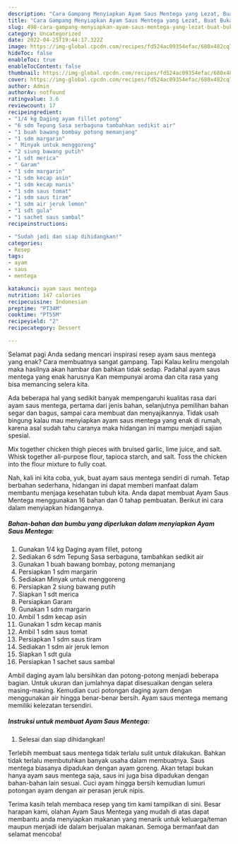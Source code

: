 ```yaml
---
description: "Cara Gampang Menyiapkan Ayam Saus Mentega yang Lezat, Buat Buka Puasa}"
title: "Cara Gampang Menyiapkan Ayam Saus Mentega yang Lezat, Buat Buka Puasa}"
slug: 498-cara-gampang-menyiapkan-ayam-saus-mentega-yang-lezat-buat-buka-puasa
category: Uncategorized
date: 2022-04-25T19:44:17.322Z
image: https://img-global.cpcdn.com/recipes/fd524ac09354efac/680x482cq70/ayam-saus-mentega-foto-resep-utama.jpg
hideToc: false
enableToc: true
enableTocContent: false
thumbnail: https://img-global.cpcdn.com/recipes/fd524ac09354efac/680x482cq70/ayam-saus-mentega-foto-resep-utama.jpg
cover: https://img-global.cpcdn.com/recipes/fd524ac09354efac/680x482cq70/ayam-saus-mentega-foto-resep-utama.jpg
author: Admin
authorAv: notfound
ratingvalue: 3.6
reviewcount: 17
recipeingredient:
- "1/4 kg Daging ayam fillet potong"
- "6 sdm Tepung Sasa serbaguna tambahkan sedikit air"
- "1 buah bawang bombay potong memanjang"
- "1 sdm margarin"
- " Minyak untuk menggoreng"
- "2 siung bawang putih"
- "1 sdt merica"
- " Garam"
- "1 sdm margarin"
- "1 sdm kecap asin"
- "1 sdm kecap manis"
- "1 sdm saus tomat"
- "1 sdm saus tiram"
- "1 sdm air jeruk lemon"
- "1 sdt gula"
- "1 sachet saus sambal"
recipeinstructions:

- "Sudah jadi dan siap dihidangkan!"
categories:
- Resep
tags:
- ayam
- saus
- mentega

katakunci: ayam saus mentega 
nutrition: 147 calories
recipecuisine: Indonesian
preptime: "PT34M"
cooktime: "PT55M"
recipeyield: "2"
recipecategory: Dessert

---
```



Selamat pagi Anda sedang mencari inspirasi resep ayam saus mentega yang enak? Cara membuatnya sangat gampang. Tapi Kalau keliru mengolah maka hasilnya akan hambar dan bahkan tidak sedap. Padahal ayam saus mentega yang enak harusnya Kan mempunyai aroma dan cita rasa yang bisa memancing selera kita.


Ada beberapa hal yang sedikit banyak mempengaruhi kualitas rasa dari ayam saus mentega, pertama dari jenis bahan, selanjutnya pemilihan bahan segar dan bagus, sampai cara membuat dan menyajikannya. Tidak usah bingung kalau mau menyiapkan ayam saus mentega yang enak di rumah, karena asal sudah tahu caranya maka hidangan ini mampu menjadi sajian spesial.

Mix together chicken thigh pieces with bruised garlic, lime juice, and salt. Whisk together all-purpose flour, tapioca starch, and salt. Toss the chicken into the flour mixture to fully coat.


Nah, kali ini kita coba, yuk, buat ayam saus mentega sendiri di rumah. Tetap berbahan sederhana, hidangan ini dapat memberi manfaat dalam membantu menjaga kesehatan tubuh kita. Anda dapat membuat Ayam Saus Mentega menggunakan 16 bahan dan 0 tahap pembuatan. Berikut ini cara dalam menyiapkan hidangannya.

<!--inarticleads1-->

##### Bahan-bahan dan bumbu yang diperlukan dalam menyiapkan Ayam Saus Mentega:

1. Gunakan 1/4 kg Daging ayam fillet, potong
1. Sediakan 6 sdm Tepung Sasa serbaguna, tambahkan sedikit air
1. Gunakan 1 buah bawang bombay, potong memanjang
1. Persiapkan 1 sdm margarin
1. Sediakan  Minyak untuk menggoreng
1. Persiapkan 2 siung bawang putih
1. Siapkan 1 sdt merica
1. Persiapkan  Garam
1. Gunakan 1 sdm margarin
1. Ambil 1 sdm kecap asin
1. Gunakan 1 sdm kecap manis
1. Ambil 1 sdm saus tomat
1. Persiapkan 1 sdm saus tiram
1. Sediakan 1 sdm air jeruk lemon
1. Siapkan 1 sdt gula
1. Persiapkan 1 sachet saus sambal


Ambil daging ayam lalu bersihkan dan potong-potong menjadi beberapa bagian. Untuk ukuran dan jumlahnya dapat disesuaikan dengan selera masing-masing. Kemudian cuci potongan daging ayam dengan menggunakan air hingga benar-benar bersih. Ayam saus mentega memang memiliki kelezatan tersendiri. 

<!--inarticleads2-->

##### Instruksi untuk membuat Ayam Saus Mentega:


1. Selesai dan siap dihidangkan!

Terlebih membuat saus mentega tidak terlalu sulit untuk dilakukan. Bahkan tidak terlalu membutuhkan banyak usaha dalam membuatnya. Saus mentega biasanya dipadukan dengan ayam goreng. Akan tetapi bukan hanya ayam saus mentega saja, saus ini juga bisa dipadukan dengan bahan-bahan lain sesuai. Cuci ayam hingga bersih kemudian lumuri potongan ayam dengan air perasan jeruk nipis. 

Terima kasih telah membaca resep yang tim kami tampilkan di sini. Besar harapan kami, olahan Ayam Saus Mentega yang mudah di atas dapat membantu anda menyiapkan makanan yang menarik untuk keluarga/teman maupun menjadi ide dalam berjualan makanan. Semoga bermanfaat dan selamat mencoba!
